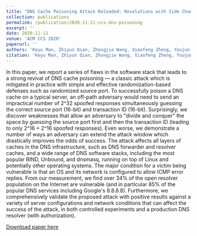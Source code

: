 ```yaml
---
title: "DNS Cache Poisoning Attack Reloaded: Revolutions with Side Channels"
collection: publications
permalink: /publication/2020-11-11-ccs-dns-poisoning
excerpt: ''
date: 2020-11-11
venue: 'ACM CCS 2020'
paperurl: ''
authors: 'Keyu Man, Zhiyun Qian, Zhongjie Wang, Xiaofeng Zheng, Youjun Huang, Haixin Duan'
citation: 'Keyu Man, Zhiyun Qian, Zhongjie Wang, Xiaofeng Zheng, Youjun Huang, and Haixin Duan. 2020. DNS Cache Poisoning Attack Reloaded: Revolutions with Side Channels. In Proceedings of the 2020 ACM SIGSAC Conference on Computer and Communications Security (CCS ’20). Association for Computing Machinery, New York, NY, USA, 1337–1350. DOI:https://doi.org/10.1145/3372297.3417280'
---
```

In this paper, we report a series of flaws in the software stack that leads to a strong revival of DNS cache poisoning — a classic attack which is mitigated in practice with simple and effective randomization-based defenses such as randomized source port. To successfully poison a DNS cache on a typical server, an off-path adversary would need to send an impractical number of 2^32 spoofed responses simultaneously guessing the correct source port (16-bit) and transaction ID (16-bit). Surprisingly, we discover weaknesses that allow an adversary to "divide and conquer" the space by guessing the source port first and then the transaction ID (leading to only 2^16 + 2^16 spoofed responses). Even worse, we demonstrate a number of ways an adversary can extend the attack window which drastically improves the odds of success. The attack affects all layers of caches in the DNS infrastructure, such as DNS forwarder and resolver caches, and a wide range of DNS software stacks, including the most popular BIND, Unbound, and dnsmasq, running on top of Linux and potentially other operating systems. The major condition for a victim being vulnerable is that an OS and its network is configured to allow ICMP error replies. From our measurement, we find over 34% of the open resolver population on the Internet are vulnerable (and in particular 85% of the popular DNS services including Google's 8.8.8.8). Furthermore, we comprehensively validate the proposed attack with positive results against a variety of server configurations and network conditions that can affect the success of the attack, in both controlled experiments and a production DNS resolver (with authorization).

[Download paper here](https://zhongjie.me/files/ccs20_dns_poisoning.pdf)

